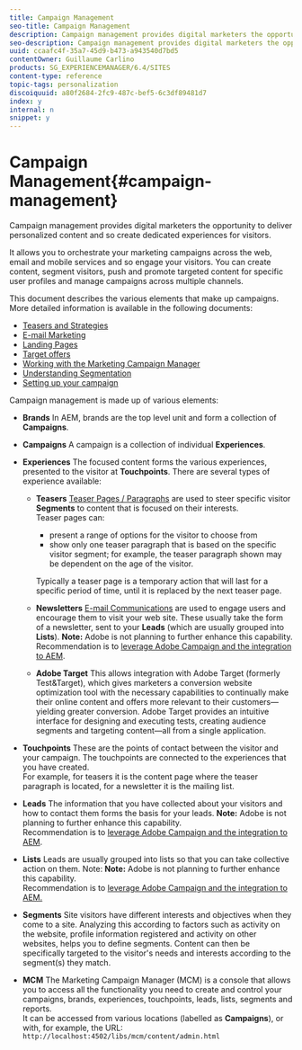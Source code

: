 ```yaml
---
title: Campaign Management
seo-title: Campaign Management
description: Campaign management provides digital marketers the opportunity to deliver personalized content and so create dedicated experiences for visitors
seo-description: Campaign management provides digital marketers the opportunity to deliver personalized content and so create dedicated experiences for visitors
uuid: ccaafc4f-35a7-45d9-b473-a943540d7bd5
contentOwner: Guillaume Carlino
products: SG_EXPERIENCEMANAGER/6.4/SITES
content-type: reference
topic-tags: personalization
discoiquuid: a80f2684-2fc9-487c-bef5-6c3df89481d7
index: y
internal: n
snippet: y
---
```


# Campaign Management{#campaign-management}

Campaign management provides digital marketers the opportunity to deliver personalized content and so create dedicated experiences for visitors.

It allows you to orchestrate your marketing campaigns across the web, email and mobile services and so engage your visitors. You can create content, segment visitors, push and promote targeted content for specific user profiles and manage campaigns across multiple channels.

This document describes the various elements that make up campaigns. More detailed information is available in the following documents:

* [Teasers and Strategies](../../../sites/authoring/using/teasers-and-strategies.md)
* [E-mail Marketing](../../../sites/authoring/using/email-marketing.md)
* [Landing Pages](../../../sites/authoring/using/landingpages.md)
* [Target offers](../../../sites/authoring/using/target-offers.md)
* [Working with the Marketing Campaign Manager](../../../sites/authoring/using/marketing-campaign-manager.md)
* [Understanding Segmentation](../../../sites/authoring/using/segmentation-overview.md)
* [Setting up your campaign](../../../sites/authoring/using/setting-up-your-campaign.md)

Campaign management is made up of various elements:

* **Brands** 
  In AEM, brands are the top level unit and form a collection of **Campaigns**.

* **Campaigns** 
  A campaign is a collection of individual **Experiences**.

* **Experiences** 
  The focused content forms the various experiences, presented to the visitor at **Touchpoints**. There are several types of experience available:

    * **Teasers** 
      [Teaser Pages / Paragraphs](#teasers) are used to steer specific visitor **Segments** to content that is focused on their interests.  
      Teaser pages can:

        * present a range of options for the visitor to choose from
        * show only one teaser paragraph that is based on the specific visitor segment; for example, the teaser paragraph shown may be dependent on the age of the visitor.

      Typically a teaser page is a temporary action that will last for a specific period of time, until it is replaced by the next teaser page.
    
    * **Newsletters** 
      [E-mail Communications](#emailmarketing) are used to engage users and encourage them to visit your web site. These usually take the form of a newsletter, sent to your **Leads** (which are usually grouped into **Lists**). **Note:** Adobe is not planning to further enhance this capability. Recommendation is to [leverage Adobe Campaign and the integration to AEM](../../../sites/administering/using/campaign.md).
    
    * **Adobe Target** 
      This allows integration with Adobe Target (formerly Test&Target), which gives marketers a conversion website optimization tool with the necessary capabilities to continually make their online content and offers more relevant to their customers—yielding greater conversion. Adobe Target provides an intuitive interface for designing and executing tests, creating audience segments and targeting content—all from a single application.

* **Touchpoints** 
  These are the points of contact between the visitor and your campaign. The touchpoints are connected to the experiences that you have created.  
  For example, for teasers it is the content page where the teaser paragraph is located, for a newsletter it is the mailing list.

* **Leads** 
  The information that you have collected about your visitors and how to contact them forms the basis for your leads. **Note:** Adobe is not planning to further enhance this capability.  
  Recommendation is to [leverage Adobe Campaign and the integration to AEM](../../../sites/administering/using/campaign.md).  

* **Lists** 
  Leads are usually grouped into lists so that you can take collective action on them. Note: **Note:** Adobe is not planning to further enhance this capability.  
  Recommendation is to [leverage Adobe Campaign and the integration to AEM.](../../../sites/administering/using/campaign.md)  

* **Segments** 
  Site visitors have different interests and objectives when they come to a site. Analyzing this according to factors such as activity on the website, profile information registered and activity on other websites, helps you to define segments. Content can then be specifically targeted to the visitor's needs and interests according to the segment(s) they match.

* **MCM** 
  The Marketing Campaign Manager (MCM) is a console that allows you to access all the functionality you need to create and control your campaigns, brands, experiences, touchpoints, leads, lists, segments and reports.  
  It can be accessed from various locations (labelled as **Campaigns**), or with, for example, the URL:  
  `http://localhost:4502/libs/mcm/content/admin.html`


